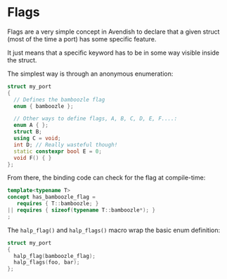 # Flags

Flags are a very simple concept in Avendish to declare that a given struct (most of the time a port) has some specific feature.

It just means that a specific keyword has to be in some way visible inside the struct.

The simplest way is through an anonymous enumeration:

```cpp
struct my_port
{
  // Defines the bamboozle flag
  enum { bamboozle };

  // Other ways to define flags, A, B, C, D, E, F....:
  enum A { };
  struct B;
  using C = void;
  int D; // Really wasteful though!
  static constexpr bool E = 0;
  void F() { }
};
```

From there, the binding code can check for the flag at compile-time:

```cpp
template<typename T> 
concept has_bamboozle_flag = 
   requires { T::bamboozle; } 
|| requires { sizeof(typename T::bamboozle*); }
;
```

The `halp_flag()` and `halp_flags()` macro wrap the basic enum definition:

```cpp
struct my_port
{
  halp_flag(bamboozle_flag);
  halp_flags(foo, bar);
};
```